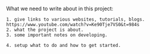 What we need to write about in this project:

    1. give links to various websites, tutorials, blogs.
    https://www.youtube.com/watch?v=Ke90Tje7VS0&t=984s
    2. what the project is about.
    3. some important notes on developing.

    4. setup what to do and how to get started.
